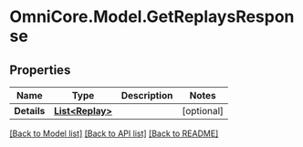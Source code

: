 # OmniCore.Model.GetReplaysResponse

## Properties

Name | Type | Description | Notes
------------ | ------------- | ------------- | -------------
**Details** | [**List&lt;Replay&gt;**](Replay.md) |  | [optional] 

[[Back to Model list]](../README.md#documentation-for-models) [[Back to API list]](../README.md#documentation-for-api-endpoints) [[Back to README]](../README.md)

